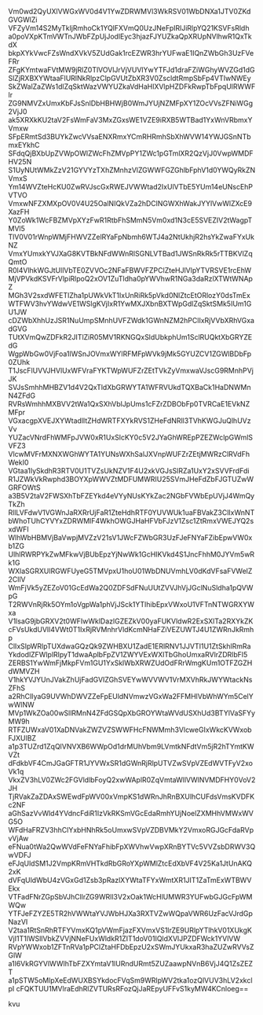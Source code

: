 Vm0wd2QyUXlVWGxWV0d4V1YwZDRWMVl3WkRSV01WbDNXa1JTV0ZKdGVGWlZi
VFZyVm14S2MyTkljRmhoCk1YQlFXVmQ0UzJNeFpIRlJiRlpYQ21KSVFsRldh
a0poVXpKTmVWTnJWbFZpUjJodlEyc3hjazFJYUZkaQpXRUpNVlhwR1QxTkdX
bkpXYkVwcFZsWndXVkV5ZUdGak1rcEZWR3hrYUFwaE1IQnZWbGh3UzFVeFRr
ZFgKYmtwaFVtMW9jRlZ0TlVOVlJrVjVUVlYwYTFJd1draFZiWGhyWVZGd1dG
SlZjRXBXYWtaaFlURlNkRlpzClpGVUtZbXR3V0ZscldtRmpSbFp4VTIwNWEy
SkZWalZaZWs1dlZqSktWazVWYUZkaVdHaHlXVlpHZDFkRwpTbFpqUlRWWFlr
ZG9NMVZxUmxKbFJsSnlDbHBHWjB0WmJYUjNZMFpXY1ZOcVVsZFNiWGg2VjJ0
ak5XRXkKU2taV2FsWmFaV3MxZGxsWE1VZE9iRXB5WTBad1YxWnVRbmxYVmxw
SFpERmtSd3BUYkZwcVVsaENXRmxYCmRHRmhSbXhWVW14YWJGSnNTbmxEYkhC
SFdqQjBXbUpZVWpOWlZWcFhZMVpPY1ZWc1pGTmlXR2QzVjJ0VwpWMDFHV25N
S1UyNUtWMkZzV21GYVYzTXhZMnhzVlZGWWFGZGhlbFphV1d0YWQyRkZNVmxS
Ym14WVZteHcKU0ZwRVJscGxRWEJVWWtad2IxUlVTbE5YUm14eUNscEhPVTVO
VmxwNFZXMXpOV0V4U25OalNIQkVZa2hDClNGWXhWakJYYlVwWlZXcE9XazFH
Y0ZoWk1WcFBZMVpXYzFwR1RtbFhSMmN5Vm0xd1N3cE5SVEZIV2tWagpTMVl5
TlV0V01rWnpWMjFHWVZZelRYaFpNbmh6WTJ4a2NtUkhjR2hsYkZwaFYxUkNZ
VmxYUmxkYVJXaG8KVTBkNFdWWnRlSGNLVTBad1JWSnRkRk5rTTBKVlZqQmtO
R0l4VlhkWGJtUllVbTE0ZVVOc2NFaFBWVFZPClZteHJlVlpYTVRSVE1rcEhW
MjVPVkdKSVFrVlpiRlpoQ2xOV1ZuTldha0pYWVhwR1NGa3daRzlXTWtWNApZ
MGh3V2sxdWFETlZha1pUWkVkT1IxUnRiRk5pVkd0NlZtcEtORlozY0dsTmEx
WTFWV3hvYWdwVE1WSlgKVjIxR1YwMXJXbnBXTWpGdlZqSktSMk5IUm1GU1JW
cDZWbXhhUzJSR1NuUmpSMnhUVFZWdk1GWnNZM2hPClIxRjVVbXRhVGxadGVG
TUtXVmQwZDFkR2JITlZiR05MV1RKNGQxSldUbkphUm1SclRUQktXbGRYZEdG
WgpWbGw0VjFoa1lWSnJOVmxWYlRFMFpWVk9jMk5GYUZCV1ZGWlBDbFp0ZUhk
T1JscFlUVVJHVlUxWFVraFYKTWpWUFZrZEtTVkZyVmxwaVJscG9RMnhPVjJK
SVJsSmhhMHBZV1d4V2QxTldXbGRWYTA1WFRVUkdTQXBaCk1HaDNWMnN4ZFdG
RVRsWmhhMXBVV2tWa1QxSXhVblJpUms1cFZrZDBObFp0TVRCaE1EVkNZMFpr
VGxacgpXVEJXYWtadlltZHdWRTFXYkRVS1ZHeFdNRll3TVhKWGJuQlhUVzVv
YUZacVNrdFhWMFpJVW0xR1UxSlcKY0c5V2JYaGhWREpPZEZWclpGWmlSVFZ3
VlcwMVFrMXNXWGhWYTA1YUNsWXhSalJXVnpWUFZrZEtjMWRzClRVdFhWekI0
VGtaa1IySkdhR3RTV0U1TVZsUkNZV1F4U2xkVGJsSlRZa1UxY2xSVVFrdFdi
R1JZWkVkRwphd3BOYXpWWVZtMDFUMWRIU25SVmJHeFdZbFJGTUZwWGRFOWtS
a3B5V2taV2FWSXhTbFZEYkd4eVYyNUsKYkZac2NGbFVWbEpUVjJ4WmQyTkZh
RllLVFdwV1VGWnJaRXRrUjFaR1ZteHdhRTF0YUVWUk1uaFBVakZ3ClIxWnNT
bWhoTUhCYVYxZDRWMlF4WkhOWGJHaHFVbFJzV1Zsc1ZtRmxVWEJYQ2sxdWFI
WlhWbHBMVjBaVwpjMVZzV21sV1JWcFZWbGR3UzFJeFNYaFZibEpwVW0xb1ZG
UlhlRWRPYkZwMFkwVjBUbEpzYjNwWk1GcHIKVkd4S1JncFhhM0JYVm5wRk1G
WXlaSGRXUlRGWFUyeG5TMVpxU1hoU01WbDNUVmhLV0dKdVFsaFVWelZ2CllV
WmFjVk5yZEZoV01GcEdWa2Q0ZDFSdFNuUUtZVVJhVjJGclNuSldha1pQVWpG
T2RWVnRjRk5OYm1oVgpWa1phVjJSck1YTlhibEpxVWxoU1VFTnNTWGRXYWxa
V1lsaG9jbGRXV2t0WFIwWklDazlGZEZkV00yaFUKVldwR2ExSXlTa2RXYkZK
cFVsUkdUVll4VWt0T1IxRjRVMnhrVldKcmNHaFZiVEZUWTJ4U1ZWRnJkRmhp
ClIxSlpWRlpTUXdwaGQzQk9ZWHBXU1ZadE1ERlRNV1JJVTI1U1ZtSkhlRmRa
YkdodlZFWlplRlpyT1dwaAplbFpZV1ZWYVExWXlTbGhoUmxaRVlrZDRlbFl5
ZERBS1YwWmFjMkpFVm1GU1YxSklWbXRWZUdOdFRrWmgKUm1OTFZGZHdWMVZH
V1hkYVJYUnJVakZhUjFadGVIZGhSVEYwWVVWV1VrMXVhRkJWYWtackNsZFhS
a2RhClIyaG9UVWhDWVZZeFpEUldNVmwzVGxWa2FFMHlVbWhWYm5CelYwWlNW
MVp1WkZOa00wSllRMnN4ZFdGSQpXbGROYWtaWVdUSXhUd3BTYlVaSFYyMW9h
RTFZUWxaV01XaDNVakZWZVZSWWFHcFNWMmh3VlcweGIxWkcKVWxobFJXUlBZ
a1p3TUZrd1ZqQlVNVXB6WWpOd1drMUhVbm9LVmtkNFdtVm5jR2hTYmtKWVZt
dFdkbVF4CmJGaGFTR1JYVWxSR1dGWnRjRlpUTVZwSVpVZEdWVTFyV2xoVk1q
VkxZV3hLV0ZWc2FGVldlbFoyQ2xwWAplR0ZqVmtaWllVWlNVMDFHY0VoV2JH
TjRVakZaZDAxSWEwdFpWV00xVmpKS1dWRnJhRnBXUlhCUFdsVmsKVDFKc2NF
aGhSazVvWld4YVdncFdiR1IzVkRKSmVGcEdaRmhYUjNoelZXMHhVMWxWVG5O
WFdHaFRZV3hhClYxbHNhRk5oUmxwSVpVZDBVMkY2VmxoRGJGcFdaRVpvVjAw
eFNua0tWa2QwWVdFeFNYaFhibFpXWVhwVwpXRnBYTVc5VVZsbDRWV3QwVDFJ
eFJqUldSM1J2VmpKRmVHTkdRbGRoYXpWMlZtcEdXbVF4V25Ka1JtUnAKQ2xK
dVFqUldWbU4zVGxGd1Zsb3pRazlXYWtaTFYxWmtXR1JIT1ZaTmExWTBWVEkx
VTFadFNrZGpSbVJhCllrZG9WRll3V2xOak1WcHlUMWR3YUFwbGJGcFpWMWQw
YTFJeFZYZE5TR2hVWWtaYVJWbHJXa3RXTVZwWQpaVWR6UzFacVJrdGpNazVI
V2taa1RtSnRhRTFYVmxKQ1pVWmFjazFXVmxVS1lrZE9URlpYTlhkV01XUkgK
VjI1T1lWSllVbkZVVjNNeFUxWldkR1ZIT1doV01IQldXVlJPZDFWck1YVlVW
RVpYWWxob1ZFTnRVa1pPClZtaHFDbEpzU2xSWmJYUkxaR3haZUZwRVVsZGlW
a1l6VkRGYVlWWlhTbFZXYmtaV1lURndURmt5ZUZaawpNVnB6VjJ4Q1ZsZEZT
a1pSTW5oMlpXeEdWUXBSYkdocFVqSm9WRlpWV2tka1ozQlVUV3hLV2xkclpI
cFQKTUU1MVlraEdhRlZVTURsRFozQjJaREpyUFFvS1kyMW4KCnloeg==

kvu